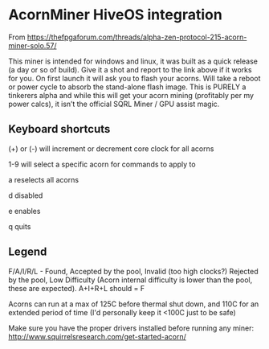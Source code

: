 # AcornMiner HiveOS integration

From https://thefpgaforum.com/threads/alpha-zen-protocol-215-acorn-miner-solo.57/

This miner is intended for windows and linux, it was built as a quick release (a day or so of build). Give it a shot and report to the link above if it works for you. On first launch it will ask you to flash your acorns. Will take a reboot or power cycle to absorb the stand-alone flash image. This is PURELY a tinkerers alpha and while this will get your acorn mining (profitably per my power calcs), it isn’t the official SQRL Miner / GPU assist magic.

## Keyboard shortcuts
(+) or (-) will increment or decrement core clock for all acorns

1-9 will select a specific acorn for commands to apply to

a reselects all acorns

d disabled

e enables

q quits

## Legend
F/A/I/R/L - Found, Accepted by the pool, Invalid (too high clocks?) Rejected by the pool, Low Difficulty (Acorn internal difficulty is lower than the pool, these are expected). A+I+R+L should = F

Acorns can run at a max of 125C before thermal shut down, and 110C for an extended period of time (I'd personally keep it <100C just to be safe)

Make sure you have the proper drivers installed before running any miner: http://www.squirrelsresearch.com/get-started-acorn/
